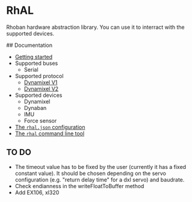 # RhAL

Rhoban hardware abstraction library. You can use it to interract
with the supported devices.

## Documentation

* [Getting started](/Docs/getting_started.md)
* Supported buses
    * Serial
* Supported protocol
    * [Dynamixel V1](/Docs/dynamixel_v1.md)
    * [Dynamixel V2](/Docs/dynamixel_v2.md)
* Supported devices
    * Dynamixel
    * Dynaban
    * IMU
    * Force sensor
* [The `rhal.json` configuration](/Docs/configuration.md)
* [The `rhal` command line tool](/Docs/command_line.md)

## TO DO
- The timeout value has to be fixed by the user (currently it has a fixed constant value). It should be chosen depending on the servo configuration (e.g. "return delay time" for a dxl servo) and baudrate.
- Check endianness in the writeFloatToBuffer method
- Add EX106, xl320
